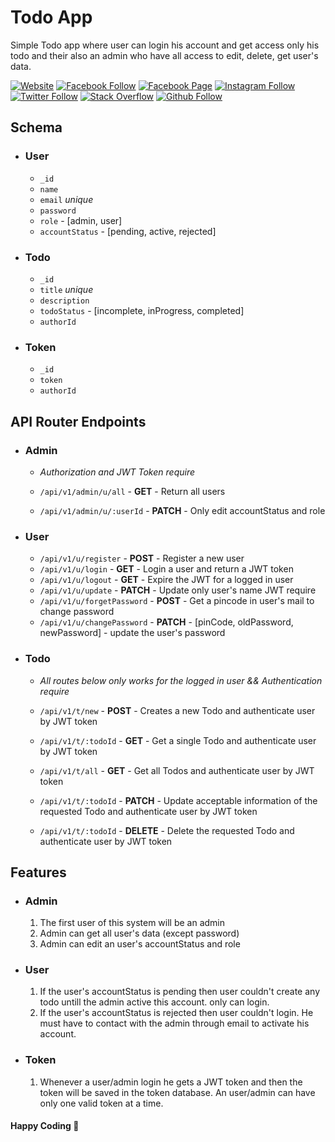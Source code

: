 # **Todo App**

Simple Todo app where user can login his account and get access only his todo and their also an admin who have all access to edit, delete, get user's data.

[![Website](https://img.shields.io/website?label=saminyasar%20🚀&name=hello&style=flat&url=https://saminyasar.netlify.app/)](https://saminyasar.netlify.app/)
[![Facebook Follow](https://img.shields.io/badge/Facebook-Follow-brightgreen)](https://www.facebook.com/saminyasar004/)
[![Facebook Page](https://img.shields.io/badge/Facebook-Page-brightgreen)](https://www.facebook.com/saminyasar04/)
[![Instagram Follow](https://img.shields.io/badge/Instagram-Follow-brightgreen)](https://instagram.com/saminyasar004/)
[![Twitter Follow](https://img.shields.io/badge/Twitter-Follow-brightgreen)](https://twitter.com/saminyasar004/)
[![Stack Overflow](https://img.shields.io/badge/Stack%20Overflow-Questions-brightgreen)](https://stackoverflow.com/users/14735945/samin-yasar)
[![Github Follow](https://img.shields.io/github/followers/saminyasar004?label=saminyasar004&style=social)](https://github.com/saminyasar004/)


## **Schema**

-   ### User

    -   `_id`
    -   `name`
    -   `email` _unique_
    -   `password`
    -   `role` - [admin, user]
    -   `accountStatus` - [pending, active, rejected]

-   ### Todo

    -   `_id`
    -   `title` _unique_
    -   `description`
    -   `todoStatus` - [incomplete, inProgress, completed]
    -   `authorId`

-   ### Token
    -   `_id`
    -   `token`
    -   `authorId`

## **API Router Endpoints**

-   ### Admin

    -   _Authorization and JWT Token require_

    -   `/api/v1/admin/u/all` - **GET** - Return all users
    -   `/api/v1/admin/u/:userId` - **PATCH** - Only edit accountStatus and role

-   ### User

    -   `/api/v1/u/register` - **POST** - Register a new user
    -   `/api/v1/u/login` - **GET** - Login a user and return a JWT token
    -   `/api/v1/u/logout` - **GET** - Expire the JWT for a logged in user
    -   `/api/v1/u/update` - **PATCH** - Update only user's name JWT require
    -   `/api/v1/u/forgetPassword` - **POST** - Get a pincode in user's mail to change password
    -   `/api/v1/u/changePassword` - **PATCH** - [pinCode, oldPassword, newPassword] - update the user's password

-   ### Todo

    -   _All routes below only works for the logged in user && Authentication require_

    -   `/api/v1/t/new` - **POST** - Creates a new Todo and authenticate user by JWT token
    -   `/api/v1/t/:todoId` - **GET** - Get a single Todo and authenticate user by JWT token
    -   `/api/v1/t/all` - **GET** - Get all Todos and authenticate user by JWT token
    -   `/api/v1/t/:todoId` - **PATCH** - Update acceptable information of the requested Todo and authenticate user by JWT token
    -   `/api/v1/t/:todoId` - **DELETE** - Delete the requested Todo and authenticate user by JWT token

## **Features**

-   ### Admin

    1. The first user of this system will be an admin
    1. Admin can get all user's data (except password)
    1. Admin can edit an user's accountStatus and role

-   ### User

    1. If the user's accountStatus is pending then user couldn't create any todo untill the admin active this account. only can login.
    1. If the user's accountStatus is rejected then user couldn't login. He must have to contact with the admin through email to activate his account.

-   ### Token

    1. Whenever a user/admin login he gets a JWT token and then the token will be saved in the token database. An user/admin can have only one valid token at a time.
    

#### Happy Coding 🚀
